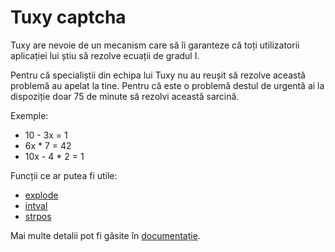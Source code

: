 # Tuxy captcha

Tuxy are nevoie de un mecanism care să îi garanteze că toți utilizatorii aplicației lui știu să rezolve ecuații de gradul I.

Pentru că specialiștii din echipa lui Tuxy nu au reușit să rezolve această problemă au apelat la tine. Pentru că este o problemă destul de urgentă ai la dispoziție doar 75 de minute să rezolvi această sarcină.

Exemple:
 - 10 - 3x = 1
 - 6x * 7 = 42
 - 10x - 4 * 2 = 1

Funcții ce ar putea fi utile:
 - [explode](https://secure.php.net/manual/en/function.explode.php)
 - [intval](https://secure.php.net/manual/en/function.intval.php)
 - [strpos](https://secure.php.net/manual/en/function.strpos.php)

Mai multe detalii pot fi găsite în [documentație](https://secure.php.net/manual/en/).
